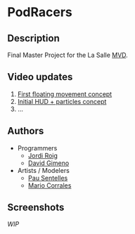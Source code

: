 # PodRacers

## Description
Final Master Project for the La Salle [MVD](https://www.salleurl.edu/es/estudios/master-en-desarrollo-avanzado-de-videojuegos).

## Video updates
1. [First floating movement concept](https://www.youtube.com/watch?v=22S-4XeMCKA&feature=youtu.be&ab_channel=jroig24)
2. [Initial HUD + particles concept](https://youtu.be/srFM--s9nmc)
3. ...

## Authors
- Programmers
  - [Jordi Roig](https://github.com/jroig24)
  - [David Gimeno](https://github.com/daliife)
- Artists / Modelers
  - [Pau Sentelles]()
  - [Mario Corrales]()

## Screenshots
*WIP*
